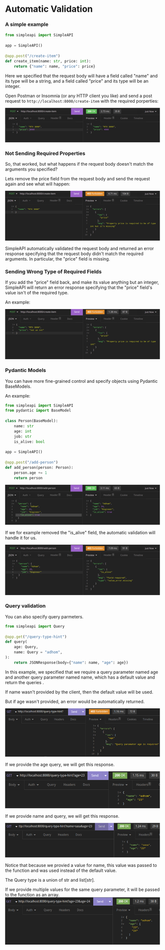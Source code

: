 # Automatic Validation

### A simple example

```python
from simpleapi import SimpleAPI

app = SimpleAPI()

@app.post("/create-item")
def create_item(name: str, price: int):
    return {"name": name, "price": price}
```

Here we specified that the request body will have a field called "name" and its type will be a string, and a field called "price" and its type will be an integer.

Open Postman or Insomnia (or any HTTP client you like) and send a post request to `http://localhost:8000/create-item` with the required porperties:

![dependency_injection_post](assets/dependency_injection_post.png)

### Not Sending Required Properties

So, that worked, but what happens if the request body doesn't match the arguments you specified?

Lets remove the price field from the request body and send the request again and see what will happen:

![dependency_injection_error](assets/dependency_injection_error.png)

SimpleAPI automatically validated the request body and returned an error response specifying that the request body didn't match the required arguments. In particular, the "price" field is missing.

### Sending Wrong Type of Required Fields

If you add the "price" field back, and make its value anything but an integer, SimpleAPI will return an error response specifying that the "price" field's value isn't of the required type.

An example:

![dependency_injection_error2](assets/dependency_injection_error2.png)

### Pydantic Models

You can have more fine-grained control and specify objects using Pydantic BaseModels.

An example:

```python
from simpleapi import SimpleAPI
from pydantic import BaseModel

class Person(BaseModel):
    name: str
    age: int
    job: str
    is_alive: bool

app = SimpleAPI()

@app.post("/add-person")
def add_person(person: Person):
    person.age += 1
    return person
```

![dependency_injection_pydantic](assets/dependency_injection_pydantic.png)

If we for example removed the "is_alive" field, the automatic validation will handle it for us.

![dependency_injection_pydantic_error](assets/dependency_injection_pydantic_error.png)

### Query validation

You can also specify query parmeters.

```python
from simpleapi import Query

@app.get("/query-type-hint")
def query(
    age: Query,
    name: Query = "adhom",
):
    return JSONResponse(body={"name": name, "age": age})

```

In this example, we specified that we require a query parameter named age and another query parameter named name, which has a default value and return the queries .

If name wasn't provided by the client, then the default value will be used.

But if age wasn't provided, an error would be automatically returned.

![query_error](assets/query-error.png)

If we provide the age query, we will get this response.

![query_response](assets/query-response-1.png)

If we provide name and query, we will get this response.

![query_response](assets/query-response-2.png)

Notice that because we provied a value for name, this value was passed to the function and was used instead of the default value.

The Query type is a union of str and list[str].

If we provide multiple values for the same query parameter, it will be passed to the function as an array.
![query_response](assets/query-response-3.png)

